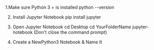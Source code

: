 
1.Make sure Python 3 + is installed 
python --version

2. Install Jupyter Notebook
pip install jupyter

3. Open Jupyter Notebook 
cd Desktop
cd YourFolderName
jupyter-notebook
(Don't close the command prompt)

4. Create a NewPython3 Notebook & Name It



